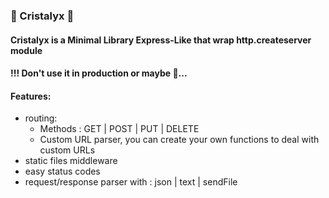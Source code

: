 ### 💎 Cristalyx 💎

#### Cristalyx is a Minimal Library Express-Like that wrap http.createserver module

#### !!! Don't use it in production or maybe 🫣...

#### Features:
- routing:
  - Methods : GET | POST | PUT | DELETE
  - Custom URL parser, you can create your own functions to deal with custom URLs
- static files middleware
- easy status codes
- request/response parser with :  json | text | sendFile
